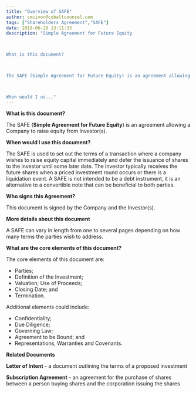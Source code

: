 ```yaml
---
title: "Overview of SAFE"
author: cmcivor@cobaltcounsel.com
tags: ["Shareholders Agreement","SAFE"]
date: 2018-06-28 13:11:33
description: "Simple Agreement for Future Equity

 

What is this document?

 

The SAFE (Simple Agreement for Future Equity) is an agreement allowing a Company to raise equity from Investor(s).

 

When would I us..."
---
```




 

**What is this document?**

 

The SAFE (**Simple Agreement for Future Equity**) is an agreement allowing a Company to raise equity from Investor(s).

 

**When would I use this document?**

 

The SAFE is used to set out the terms of a transaction where a company wishes to raise equity capital immediately and defer the issuance of shares to the investor until some later date. The investor typically receives the future shares when a priced investment round occurs or there is a liquidation event. A SAFE is not intended to be a debt instrument, it is an alternative to a convertible note that can be beneficial to both parties.

 

**Who signs this Agreement?**

 

This document is signed by the Company and the Investor(s).

 

**More details about this document**

 

A SAFE can vary in length from one to several pages depending on how many terms the parties wish to address.

 

**What are the core elements of this document?**

 

The core elements of this document are:

- Parties;
- Definition of the Investment;
- Valuation; Use of Proceeds;
- Closing Date; and
- Termination.

 

Additional elements could include:

- Confidentiality;
- Due Diligence;
- Governing Law;
- Agreement to be Bound; and
- Representations, Warranties and Covenants.

 

**Related Documents**

 

**Letter of Intent** - a document outlining the terms of a proposed investment

 

**Subscription Agreement** - an agreement for the purchase of shares between a person buying shares and the corporation issuing the shares

